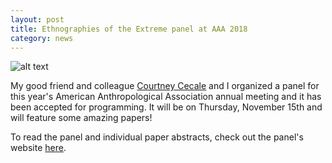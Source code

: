 ```yaml
---
layout: post
title: Ethnographies of the Extreme panel at AAA 2018
category: news
---
```


![alt text](https://trgenovese.github.io/blog/images/extreme.jpg "Extreme Ethnographies")

My good friend and colleague [Courtney Cecale](http://www.courtneycecale.com) and I organized a panel for this year's American Anthropological Association annual meeting and it has been accepted for programming. It will be on Thursday, November 15th and will feature some amazing papers!

To read the panel and individual paper abstracts, check out the panel's website [here](https://extremeanthropologies.carrd.co).

